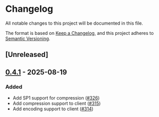 # Changelog

All notable changes to this project will be documented in this file.

The format is based on [Keep a Changelog](https://keepachangelog.com/en/1.0.0/),
and this project adheres to [Semantic Versioning](https://semver.org/spec/v2.0.0.html).

## [Unreleased]

## [0.4.1](https://github.com/nitro-svm/data-anchor/compare/data-anchor-utils-v0.4.0...data-anchor-utils-v0.4.1) - 2025-08-19

### Added

- Add SP1 support for compression ([#326](https://github.com/nitro-svm/data-anchor/pull/326))
- Add compression support to client ([#315](https://github.com/nitro-svm/data-anchor/pull/315))
- Add encoding support to client ([#314](https://github.com/nitro-svm/data-anchor/pull/314))
